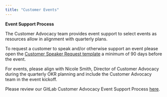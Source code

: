 ```yaml
---
title: "Customer Events"
---
```


**Event Support Process**

The Customer Advocacy team provides event support to select events as resources allow in alignment with quarterly plans.

To request a customer to speak and/or otherwise support an event please open the [Customer Speaker Request template](https://gitlab.com/gitlab-com/marketing/product-marketing/-/issues/new?issuable_template=customer-speaker-request) a minimum of 90 days before the event. 

For events, please align with Nicole Smith, Director of Customer Advocacy during the quarterly OKR planning and include the Customer Advocacy team in the event kickoff. 

Please review our GitLab Customer Advocacy Event Support Process [here](https://docs.google.com/presentation/d/1LJ1V51Psq6fmhen7FLRGVbzc5n7y4CUrtaYGZazH-uA/edit#slide=id.g2cfaeb0ced0_0_455).
